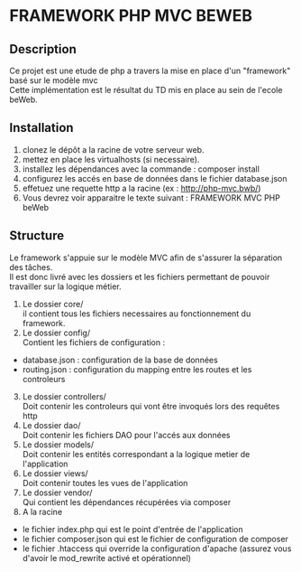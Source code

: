 # FRAMEWORK PHP MVC BEWEB 
## Description
Ce projet est une etude de php a travers la mise en place d'un "framework" basé sur le modèle mvc   
Cette implémentation est le résultat du TD mis en place au sein de l'ecole beWeb.   

## Installation
1. clonez le dépôt a la racine de votre serveur web.
2. mettez en place les virtualhosts (si necessaire).
3. installez les dépendances avec la commande : composer install
4. configurez les accés en base de données dans le fichier database.json
5. effetuez une requette http a la racine (ex : http://php-mvc.bwb/)
6. Vous devrez voir apparaitre le texte suivant : FRAMEWORK MVC PHP beWeb

## Structure
Le framework s'appuie sur le modèle MVC afin de s'assurer la séparation des tâches.   
Il est donc livré avec les dossiers et les fichiers permettant de pouvoir travailler sur la logique métier.   

1. Le dossier core/   
il contient tous les fichiers necessaires au fonctionnement du framework. 
2. Le dossier config/   
Contient les fichiers de configuration :
 * database.json : configuration de la base de données
 * routing.json : configuration du mapping entre les routes et les controleurs
3. Le dossier controllers/   
Doit contenir les controleurs qui vont être invoqués lors des requêtes http
4. Le dossier dao/   
Doit contenir les fichiers DAO pour l'accés aux données
5. Le dossier models/   
Doit contenir les entités correspondant a la logique metier de l'application
6. Le dossier views/   
Doit contenir toutes les vues de l'application
7. Le dossier vendor/   
Qui contient les dépendances récupérées via composer
8. A la racine   
 * le fichier index.php qui est le point d'entrée de l'application
 * le fichier composer.json qui est le fichier de configuration de composer
 * le fichier .htaccess qui override la configuration d'apache (assurez vous d'avoir le mod_rewrite activé et opérationnel)